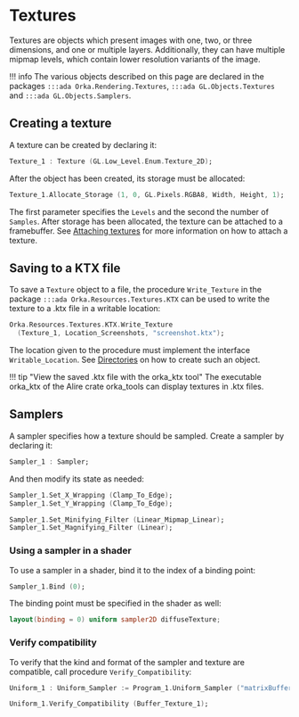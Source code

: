# Textures

Textures are objects which present images with one, two, or three
dimensions, and one or multiple layers. Additionally, they can have
multiple mipmap levels, which contain lower resolution variants of
the image.

!!! info
    The various objects described on this page are declared in
    the packages `:::ada Orka.Rendering.Textures`, `:::ada GL.Objects.Textures`
    and `:::ada GL.Objects.Samplers`.

## Creating a texture

A texture can be created by declaring it:

```ada
Texture_1 : Texture (GL.Low_Level.Enum.Texture_2D);
```

After the object has been created, its storage must be allocated:

```ada
Texture_1.Allocate_Storage (1, 0, GL.Pixels.RGBA8, Width, Height, 1);
```

The first parameter specifies the `Levels` and the second the number of `Samples`.
After storage has been allocated, the texture can be attached to a framebuffer.
See [Attaching textures](/rendering/framebuffers/#attaching-textures)
for more information on how to attach a texture.

## Saving to a KTX file

To save a `Texture` object to a file, the procedure `Write_Texture`
in the package `:::ada Orka.Resources.Textures.KTX` can be used to write
the texture to a .ktx file in a writable location:

```ada
Orka.Resources.Textures.KTX.Write_Texture
  (Texture_1, Location_Screenshots, "screenshot.ktx");
```

The location given to the procedure must implement the interface `Writable_Location`.
See [Directories](/resources/locations/#directories) on how to create such
an object.

!!! tip "View the saved .ktx file with the orka\_ktx tool"
    The executable orka\_ktx of the Alire crate orka\_tools can display
    textures in .ktx files.

## Samplers

A sampler specifies how a texture should be sampled.
Create a sampler by declaring it:

```ada
Sampler_1 : Sampler;
```

And then modify its state as needed:

```ada
Sampler_1.Set_X_Wrapping (Clamp_To_Edge);
Sampler_1.Set_Y_Wrapping (Clamp_To_Edge);

Sampler_1.Set_Minifying_Filter (Linear_Mipmap_Linear);
Sampler_1.Set_Magnifying_Filter (Linear);
```

### Using a sampler in a shader

To use a sampler in a shader, bind it to the index of a binding point:

```ada
Sampler_1.Bind (0);
```

The binding point must be specified in the shader as well:

```glsl
layout(binding = 0) uniform sampler2D diffuseTexture;
```

### Verify compatibility

To verify that the kind and format of the sampler and texture are
compatible, call procedure `Verify_Compatibility`:

```ada
Uniform_1 : Uniform_Sampler := Program_1.Uniform_Sampler ("matrixBuffer");

Uniform_1.Verify_Compatibility (Buffer_Texture_1);
```
